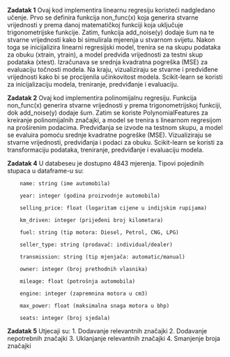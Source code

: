 **Zadatak 1**
Ovaj kod implementira linearnu regresiju koristeći nadgledano učenje. Prvo se definira funkcija non_func(x) koja generira stvarne vrijednosti y prema danoj matematičkoj funkciji koja uključuje trigonometrijske funkcije. Zatim, funkcija add_noise(y) dodaje šum na te stvarne vrijednosti kako bi simulirala mjerenja u stvarnom svijetu. Nakon toga se inicijalizira linearni regresijski model, trenira se na skupu podataka za obuku (xtrain, ytrain), a model predviđa vrijednosti za testni skup podataka (xtest). Izračunava se srednja kvadratna pogreška (MSE) za evaluaciju točnosti modela. Na kraju, vizualiziraju se stvarne i predviđene vrijednosti kako bi se procijenila učinkovitost modela. Scikit-learn se koristi za inicijalizaciju modela, treniranje, predviđanje i evaluaciju.

**Zadatak 2**
Ovaj kod implementira polinomijalnu regresiju. Funkcija non_func(x) generira stvarne vrijednosti y prema trigonometrijskoj funkciji, dok add_noise(y) dodaje šum. Zatim se koriste PolynomialFeatures za kreiranje polinomijalnih značajki, a model se trenira s linearnom regresijom na proširenim podacima. Predviđanja se izvode na testnom skupu, a model se evaluira pomoću srednje kvadratne pogreške (MSE). Vizualiziraju se stvarne vrijednosti, predviđanja i podaci za obuku. Scikit-learn se koristi za transformaciju podataka, treniranje, predviđanje i evaluaciju modela.

**Zadatak 4**
    U databeseu je dostupno 4843 mjerenja.
      Tipovi pojedinih stupaca u dataframe-u su:
      
        name: string (ime automobila)
        
        year: integer (godina proizvodnje automobila)
        
        selling_price: float (logaritam cijene u indijskim rupijama)
        
        km_driven: integer (prijeđeni broj kilometara)
        
        fuel: string (tip motora: Diesel, Petrol, CNG, LPG)
        
        seller_type: string (prodavač: individual/dealer)
        
        transmission: string (tip mjenjača: automatic/manual)
        
        owner: integer (broj prethodnih vlasnika)
        
        mileage: float (potrošnja automobila)
        
        engine: integer (zapremnina motora u cm3)
        
        max_power: float (maksimalna snaga motora u bhp)
        
        seats: integer (broj sjedala)
        
  
    
**Zadatak 5**
Utjecaji su:
    1. Dodavanje relevantnih značajki
    2. Dodavanje nepotrebnih značajki
    3. Uklanjanje relevantnih značajki
    4. Smanjenje broja značajki
